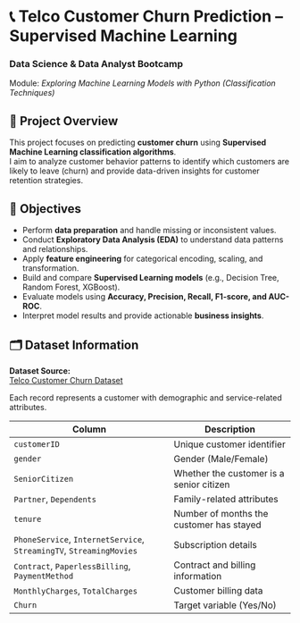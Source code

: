 # 📞 Telco Customer Churn Prediction – Supervised Machine Learning
### Data Science & Data Analyst Bootcamp  
Module: *Exploring Machine Learning Models with Python (Classification Techniques)*


## 🎯 Project Overview
This project focuses on predicting **customer churn** using **Supervised Machine Learning classification algorithms**.  
I aim to analyze customer behavior patterns to identify which customers are likely to leave (churn) and provide data-driven insights for customer retention strategies.

## 🧠 Objectives
- Perform **data preparation** and handle missing or inconsistent values.
- Conduct **Exploratory Data Analysis (EDA)** to understand data patterns and relationships.
- Apply **feature engineering** for categorical encoding, scaling, and transformation.
- Build and compare **Supervised Learning models** (e.g., Decision Tree, Random Forest, XGBoost).
- Evaluate models using **Accuracy, Precision, Recall, F1-score, and AUC-ROC**.
- Interpret model results and provide actionable **business insights**.

## 🗂️ Dataset Information
**Dataset Source:**  
[Telco Customer Churn Dataset](https://drive.google.com/file/d/1YEw9yPDv4p5jw475P8S-haq9zycW6qWf/view?usp=sharing)

Each record represents a customer with demographic and service-related attributes.

| Column | Description |
|--------|--------------|
| `customerID` | Unique customer identifier |
| `gender` | Gender (Male/Female) |
| `SeniorCitizen` | Whether the customer is a senior citizen |
| `Partner`, `Dependents` | Family-related attributes |
| `tenure` | Number of months the customer has stayed |
| `PhoneService`, `InternetService`, `StreamingTV`, `StreamingMovies` | Subscription details |
| `Contract`, `PaperlessBilling`, `PaymentMethod` | Contract and billing information |
| `MonthlyCharges`, `TotalCharges` | Customer billing data |
| `Churn` | Target variable (Yes/No) |

